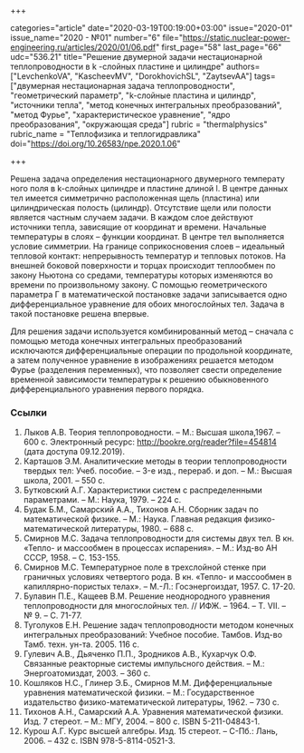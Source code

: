 +++

categories="article"
date="2020-03-19T00:19:00+03:00"
issue="2020-01"
issue_name="2020 - №01"
number="6"
file="https://static.nuclear-power-engineering.ru/articles/2020/01/06.pdf"
first_page="58"
last_page="66"
udc="536.21"
title="Решение двумерной задачи нестационарной теплопроводности в k -слойных пластине и цилиндре"
authors=["LevchenkoVA", "KascheevMV", "DorokhovichSL", "ZaytsevAA"]
tags=["двумерная нестационарная задача теплопроводности", "геометрический параметр", "k-слойные пластина и цилиндр", "источники тепла", "метод конечных интегральных преобразований", "метод Фурье", "характеристическое уравнение", "ядро преобразования", "окружающая среда"]
rubric = "thermalphysics"
rubric_name = "Теплофизика и теплогидравлика"
doi="https://doi.org/10.26583/npe.2020.1.06"

+++

Решена задача определения нестационарного двумерного температу ного поля в k-слойных цилиндре и пластине длиной l. В центре данных тел имеется симметрично расположенная щель (пластина) или цилиндрическая полость (цилиндр). Отсутствие щели или полости является частным случаем задачи. В каждом слое действуют источники тепла, зависящие от координат и времени. Начальные температуры в слоях – функции координат. В центре тел выполняется условие симметрии. На границе соприкосновения слоев – идеальный тепловой контакт: непрерывность температур и тепловых потоков. На внешней боковой поверхности и торцах происходит теплообмен по закону Ньютона со средами, температуры которых изменяются во времени по произвольному закону. С помощью геометрического параметра Γ в математической постановке задачи записывается одно дифференциальное уравнение для обоих многослойных тел. Задача в такой постановке решена впервые. 

Для решения задачи используется комбинированный метод – сначала с помощью метода конечных интегральных преобразований исключаются дифференциальные операции по продольной координате, а затем полученное уравнение в изображениях решается методом Фурье (разделения переменных), что позволяет свести определение временной зависимости температуры к решению обыкновенного дифференциального уравнения первого порядка.


### Ссылки

1. Лыков А.В. Теория теплопроводности. – М.: Высшая школа,1967. – 600 c. Электронный ресурс: http://bookre.org/reader?file=454814 (дата доступа 09.12.2019). 
2. Карташов Э.М. Аналитические методы в теории теплопроводности твердых тел: Учеб. пособие. – 3-e изд., перераб. и доп. – М.: Высшая школа, 2001. – 550 c. 
3. Бутковский А.Г. Характеристики систем с распределенными параметрами. – М.: Наука, 1979. – 224 с. 
4. Будак Б.М., Самарский А.А., Тихонов А.Н. Сборник задач по математической физике. – М.: Наука. Главная редакция физико-математической литературы, 1980. – 688 c. 
5. Смирнов М.С. Задача теплопроводности для системы двух тел. В кн. «Тепло- и массообмен в процессах испарения». – М.: Изд-во АН СССР, 1958. – C. 153-155. 
6. Смирнов М.С. Температурное поле в трехслойной стенке при граничных условиях четвертого рода. В кн. «Тепло- и массообмен в капиллярно-пористых телах». – М.-Л.: Госэнергоиздат, 1957. C. 17-20. 
7. Булавин П.Е., Кащеев В.М. Решение неоднородного уравнения теплопроводности для многослойных тел. // ИФЖ. – 1964. – Т. VII. – № 9. – C. 71-77. 
8. Туголуков E.Н. Решение задач теплопроводности методом конечных интегральных преобразований: Учебное пособие. Тамбов. Изд-во Тамб. техн. ун-та. 2005. 116 c. 
9. Гулевич А.В., Дьяченко П.П., Зродников А.В., Кухарчук О.Ф. Связанные реакторные системы импульсного действия. – М.: Энергоатомиздат, 2003. – 360 c. 
10. Кошляков Н.С., Глинер Э.Б., Смирнов М.М. Дифференциальные уравнения математической физики. – М.: Государственное издательство физико-математической литературы, 1962. – 730 с. 
11. Тихонов А.Н., Самарский А.А. Уравнения математической физики. Изд. 7 стереот.  – М.: МГУ, 2004. – 800 c.  ISBN 5-211-04843-1. 
12. Курош А.Г. Курс высшей алгебры. Изд. 15 стереот. – С-Пб.: Лань, 2006. – 432 с. ISBN 978-5-8114-0521-3. 